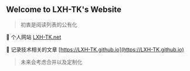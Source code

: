 ## Welcome to LXH-TK's Website



> 初衷是阅读列表的公有化



:link: 个人网站 [LXH-TK.net](http://LXH-TK.net)

:beer: 记录技术相关的文章 [https://LXH-TK.github.io](https://LXH-TK.github.io)



> 未来会考虑合并以及定制化

